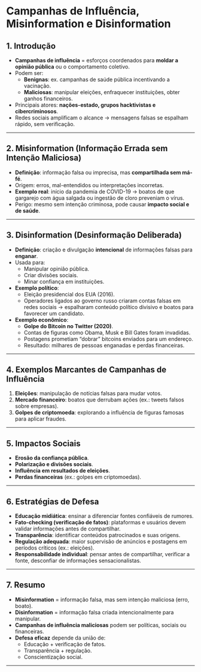 # Campanhas de Influência, Misinformation e Disinformation

## 1. Introdução
- **Campanhas de influência** = esforços coordenados para **moldar a opinião pública** ou o comportamento coletivo.  
- Podem ser:  
  - **Benignas**: ex. campanhas de saúde pública incentivando a vacinação.  
  - **Maliciosas**: manipular eleições, enfraquecer instituições, obter ganhos financeiros.  
- Principais atores: **nações-estado, grupos hacktivistas e cibercriminosos**.  
- Redes sociais amplificam o alcance → mensagens falsas se espalham rápido, sem verificação.  

---

## 2. Misinformation (Informação Errada sem Intenção Maliciosa)
- **Definição**: informação falsa ou imprecisa, mas **compartilhada sem má-fé**.  
- Origem: erros, mal-entendidos ou interpretações incorretas.  
- **Exemplo real**: início da pandemia de COVID-19 → boatos de que gargarejo com água salgada ou ingestão de cloro preveniam o vírus.  
- Perigo: mesmo sem intenção criminosa, pode causar **impacto social e de saúde**.  

---

## 3. Disinformation (Desinformação Deliberada)
- **Definição**: criação e divulgação **intencional** de informações falsas para **enganar**.  
- Usada para:  
  - Manipular opinião pública.  
  - Criar divisões sociais.  
  - Minar confiança em instituições.  
- **Exemplo político**:  
  - Eleição presidencial dos EUA (2016).  
  - Operadores ligados ao governo russo criaram contas falsas em redes sociais → espalharam conteúdo político divisivo e boatos para favorecer um candidato.  
- **Exemplo econômico**:  
  - **Golpe do Bitcoin no Twitter (2020)**.  
  - Contas de figuras como Obama, Musk e Bill Gates foram invadidas.  
  - Postagens prometiam “dobrar” bitcoins enviados para um endereço.  
  - Resultado: milhares de pessoas enganadas e perdas financeiras.  

---

## 4. Exemplos Marcantes de Campanhas de Influência
1. **Eleições**: manipulação de notícias falsas para mudar votos.  
2. **Mercado financeiro**: boatos que derrubam ações (ex.: tweets falsos sobre empresas).  
3. **Golpes de criptomoeda**: explorando a influência de figuras famosas para aplicar fraudes.  

---

## 5. Impactos Sociais
- **Erosão da confiança pública**.  
- **Polarização e divisões sociais**.  
- **Influência em resultados de eleições**.  
- **Perdas financeiras** (ex.: golpes em criptomoedas).  

---

## 6. Estratégias de Defesa
- **Educação midiática**: ensinar a diferenciar fontes confiáveis de rumores.  
- **Fato-checking (verificação de fatos)**: plataformas e usuários devem validar informações antes de compartilhar.  
- **Transparência**: identificar conteúdos patrocinados e suas origens.  
- **Regulação adequada**: maior supervisão de anúncios e postagens em períodos críticos (ex.: eleições).  
- **Responsabilidade individual**: pensar antes de compartilhar, verificar a fonte, desconfiar de informações sensacionalistas.  

---

## 7. Resumo
- **Misinformation** = informação falsa, mas sem intenção maliciosa (erro, boato).  
- **Disinformation** = informação falsa criada intencionalmente para manipular.  
- **Campanhas de influência maliciosas** podem ser políticas, sociais ou financeiras.  
- **Defesa eficaz** depende da união de:  
  - Educação + verificação de fatos.  
  - Transparência + regulação.  
  - Conscientização social.  

---
